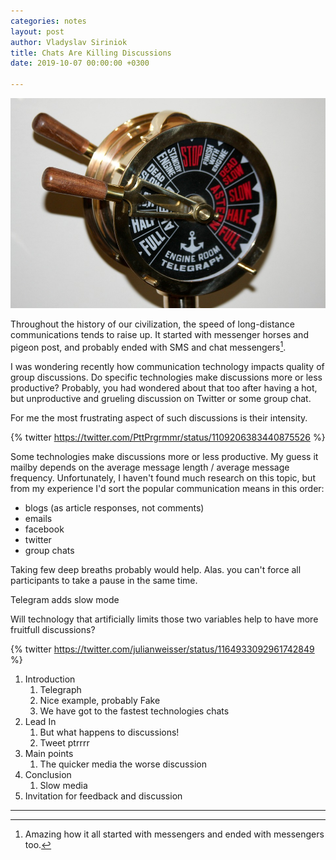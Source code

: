 ```yaml
---
categories: notes
layout: post
author: Vladyslav Siriniok
title: Chats Are Killing Discussions
date: 2019-10-07 00:00:00 +0300

---
```

![](/uploads/brass-telegraph-692735_960_720.jpg)

Throughout the history of our civilization, the speed of long-distance communications tends to raise up. It started with messenger horses and pigeon post, and probably ended with SMS and chat messengers[^1].

I was wondering recently how communication technology impacts quality of group discussions. Do specific technologies make discussions more or less productive? Probably, you had wondered about that too after having a hot, but unproductive and grueling discussion on Twitter or some group chat.

For me the most frustrating aspect of such discussions is their intensity.

{% twitter https://twitter.com/PttPrgrmmr/status/1109206383440875526 %}

Some technologies make discussions more or less productive. My guess it mailby depends on the average message length / average message frequency. Unfortunately, I haven't found much research on this topic, but from my experience I'd sort the popular communication means in this order:

* blogs (as article responses, not comments)
* emails
* facebook
* twitter
* group chats

Taking few deep breaths probably would help. Alas. you can't force all participants to take a pause in the same time.

Telegram adds slow mode

Will technology that artificially limits those two variables help to have more fruitfull discussions?

{% twitter https://twitter.com/julianweisser/status/1164933092961742849 %}

1. Introduction
   1. Telegraph
   2. Nice example, probably Fake
   3. We have got to the fastest technologies chats
2. Lead In
   1. But what happens to discussions!
   2. Tweet ptrrrr
3. Main points
   1. The quicker media the worse discussion
4. Conclusion
   1. Slow media
5. Invitation for feedback and discussion

***

[^1]: Amazing how it all started with messengers and ended with messengers too.